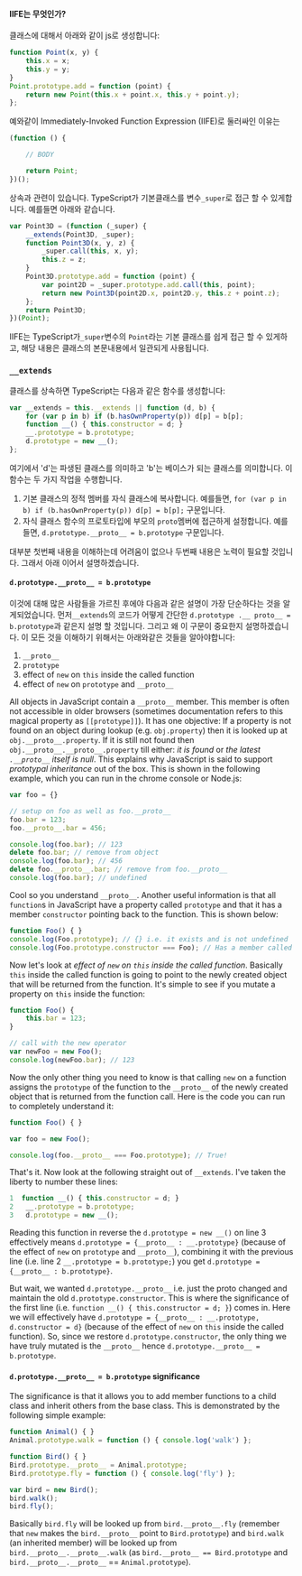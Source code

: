 #### IIFE는 무엇인가?
클래스에 대해서 아래와 같이 js로 생성합니다:
```ts
function Point(x, y) {
    this.x = x;
    this.y = y;
}
Point.prototype.add = function (point) {
    return new Point(this.x + point.x, this.y + point.y);
};
```

예와같이 Immediately-Invoked Function Expression (IIFE)로 둘러싸인 이유는

```ts
(function () {

    // BODY

    return Point;
})();
```

상속과 관련이 있습니다. TypeScript가 기본클래스를 변수`_super`로 접근 할 수 있게합니다. 예를들면 아래와 같습니다.

```ts
var Point3D = (function (_super) {
    __extends(Point3D, _super);
    function Point3D(x, y, z) {
        _super.call(this, x, y);
        this.z = z;
    }
    Point3D.prototype.add = function (point) {
        var point2D = _super.prototype.add.call(this, point);
        return new Point3D(point2D.x, point2D.y, this.z + point.z);
    };
    return Point3D;
})(Point);
```

IIFE는 TypeScript가`_super`변수의 `Point`라는 기본 클래스를 쉽게 접근 할 수 있게하고, 해당 내용은 클래스의 본문내용에서 일관되게 사용됩니다.

### `__extends`
클래스를 상속하면 TypeScript는 다음과 같은 함수를 생성합니다:
```ts
var __extends = this.__extends || function (d, b) {
    for (var p in b) if (b.hasOwnProperty(p)) d[p] = b[p];
    function __() { this.constructor = d; }
    __.prototype = b.prototype;
    d.prototype = new __();
};
```
여기에서 'd'는 파생된 클래스를 의미하고 'b'는 베이스가 되는 클래스를 의미합니다. 이 함수는 두 가지 작업을 수행합니다.
1. 기본 클래스의 정적 멤버를 자식 클래스에 복사합니다. 예를들면, `for (var p in b) if (b.hasOwnProperty(p)) d[p] = b[p];` 구문입니다.
1. 자식 클래스 함수의 프로토타입에 부모의 `proto`멤버에 접근하게 설정합니다. 예를들면, `d.prototype.__proto__ = b.prototype` 구문입니다.

대부분 첫번째 내용을 이해하는데 어려움이 없으나 두번째 내용은 노력이 필요할 것입니다. 그래서 아래 이어서 설명하겠습니다.

#### `d.prototype.__proto__ = b.prototype`

이것에 대해 많은 사람들을 가르친 후에야 다음과 같은 설명이 가장 단순하다는 것을 알게되었습니다. 먼저`__extends`의 코드가 어떻게 간단한 `d.prototype .__ proto__ = b.prototype`과 같은지 설명 할 것입니다. 그리고 왜 이 구문이 중요한지 설명하겠습니다. 이 모든 것을 이해하기 위해서는 아래와같은 것들을 알아야합니다: 

1. `__proto__`
1. `prototype`
1. effect of `new` on `this` inside the called function
1. effect of `new` on `prototype` and `__proto__`

All objects in JavaScript contain a `__proto__` member. This member is often not accessible in older browsers (sometimes documentation refers to this magical property as `[[prototype]]`). It has one objective: If a property is not found on an object during lookup (e.g. `obj.property`) then it is looked up at `obj.__proto__.property`. If it is still not found then `obj.__proto__.__proto__.property` till either: *it is found* or *the latest `.__proto__` itself is null*. This explains why JavaScript is said to support *prototypal inheritance* out of the box. This is shown in the following example, which you can run in the chrome console or Node.js:

```ts
var foo = {}

// setup on foo as well as foo.__proto__
foo.bar = 123;
foo.__proto__.bar = 456;

console.log(foo.bar); // 123
delete foo.bar; // remove from object
console.log(foo.bar); // 456
delete foo.__proto__.bar; // remove from foo.__proto__
console.log(foo.bar); // undefined
```

Cool so you understand `__proto__`. Another useful information is that all `function`s in JavaScript have a property called `prototype` and that it has a member `constructor` pointing back to the function. This is shown below:

```ts
function Foo() { }
console.log(Foo.prototype); // {} i.e. it exists and is not undefined
console.log(Foo.prototype.constructor === Foo); // Has a member called `constructor` pointing back to the function
```

Now let's look at *effect of `new` on `this` inside the called function*. Basically `this` inside the called function is going to point to the newly created object that will be returned from the function. It's simple to see if you mutate a property on `this` inside the function:

```ts
function Foo() {
    this.bar = 123;
}

// call with the new operator
var newFoo = new Foo();
console.log(newFoo.bar); // 123
```

Now the only other thing you need to know is that calling `new` on a function assigns the `prototype` of the function to the `__proto__` of the newly created object that is returned from the function call. Here is the code you can run to completely understand it:

```ts
function Foo() { }

var foo = new Foo();

console.log(foo.__proto__ === Foo.prototype); // True!
```

That's it. Now look at the following straight out of `__extends`. I've taken the liberty to number these lines:

```ts
1  function __() { this.constructor = d; }
2   __.prototype = b.prototype;
3   d.prototype = new __();
```

Reading this function in reverse the `d.prototype = new __()` on line 3 effectively means `d.prototype = {__proto__ : __.prototype}` (because of the effect of `new` on `prototype` and `__proto__`), combining it with the previous line (i.e. line 2 `__.prototype = b.prototype;`) you get `d.prototype = {__proto__ : b.prototype}`.

But wait, we wanted `d.prototype.__proto__` i.e. just the proto changed and maintain the old `d.prototype.constructor`. This is where the significance of the first line (i.e. `function __() { this.constructor = d; }`) comes in. Here we will effectively have `d.prototype = {__proto__ : __.prototype, d.constructor = d}` (because of the effect of `new` on `this` inside the called function). So, since we restore `d.prototype.constructor`, the only thing we have truly mutated is the `__proto__` hence `d.prototype.__proto__ = b.prototype`.

#### `d.prototype.__proto__ = b.prototype` significance

The significance is that it allows you to add member functions to a child class and inherit others from the base class. This is demonstrated by the following simple example:

```ts
function Animal() { }
Animal.prototype.walk = function () { console.log('walk') };

function Bird() { }
Bird.prototype.__proto__ = Animal.prototype;
Bird.prototype.fly = function () { console.log('fly') };

var bird = new Bird();
bird.walk();
bird.fly();
```
Basically `bird.fly` will be looked up from `bird.__proto__.fly` (remember that `new` makes the `bird.__proto__` point to `Bird.prototype`) and `bird.walk` (an inherited member) will be looked up from `bird.__proto__.__proto__.walk` (as `bird.__proto__ == Bird.prototype` and `bird.__proto__.__proto__` == `Animal.prototype`).
